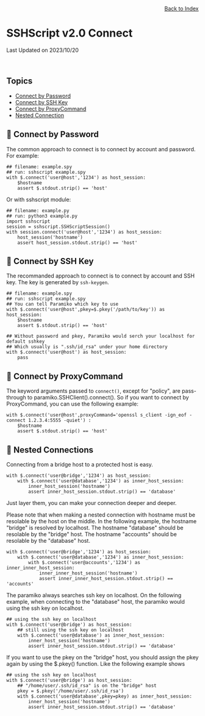 # SSHScript v2.0 Connect

Last Updated on 2023/10/20

<div style="text-align:right;position:relative;top:-140px"><a href="./index">Back to Index</a></div>

## Topics

* [Connect by Password](#bypassword)
* [Connect by SSH Key](#bykey)
* [Connect by ProxyCommand](#byproxycommand)
* [Nested Connection](#nested)

## 🔵 <a name="bypassword"></a>Connect by Password

The common approach to connect is to connect by account and password. For example:
```
## filename: example.spy
## run: sshscript example.spy
with $.connect('user@host','1234') as host_session:
    $hostname
    assert $.stdout.strip() == 'host'
```
Or with sshscript module:
```
## filename: example.py
## run: python3 example.py
import sshscript
session = sshscript.SSHScriptSession()
with session.connect('user@host','1234') as host_session:
    host_session('hostname')
    assert host_session.stdout.strip() == 'host'
```


## 🔵 <a name="bykey"></a>Connect by SSH Key

The recommanded approach to connect is to connect by account and SSH key. 
The key is generated by `ssh-keygen`. 
```
## filename: example.spy
## run: sshscript example.spy
## You can tell Paramiko which key to use
with $.connect('user@host',pkey=$.pkey('/path/to/key')) as host_session:
    $hostname
    assert $.stdout.strip() == 'host'

## Without password and pkey, Paramiko would serch your localhost for default sshkey
## Which usually is ".ssh/id_rsa" under your home directory
with $.connect('user@host') as host_session:
    pass
```

## 🔵 <a name="bykey"></a>Connect by ProxyCommand
The keyword arguments passed to `connect()`, except for "policy", are pass-through to paramiko.SSHClient().connect().
So if you want to connect by ProxyCommand, you can use the following example:
```
with $.connect('user@host',proxyCommand='openssl s_client -ign_eof -connect 1.2.3.4:5555 -quiet') :
    $hostname
    assert $.stdout.strip() == 'host'
```

### 
## 🔵 <a name="nested"></a>Nested Connections
Connecting from a bridge host to a protected host is easy.
```
with $.connect('user@bridge','1234') as host_session:
    with $.connect('user@database','1234') as inner_host_session:
        inner_host_session('hostname')
        assert inner_host_session.stdout.strip() == 'database'
```
Just layer them, you can make your connection deeper and deeper.

Please note that when making a nested connection with hostname must be
resolable by the host on the middle. In the following example, 
the hostname "bridge" is resolved by localhost.
The hostname "database" should be resolable by the "bridge" host.
The hostname "accounts" should be resolable by the "database" host.
```
with $.connect('user@bridge','1234') as host_session:
    with $.connect('user@database','1234') as inner_host_session:
        with $.connect('user@accounts','1234') as inner_inner_host_session:
            inner_inner_host_session('hostname')
            assert inner_inner_host_session.stdout.strip() == 'accounts'
```


The paramiko always searches ssh key on localhost.
On the following example, when connecting to the "database" host, 
the paramiko would using the ssh key on localhost.
```
## using the ssh key on localhost
with $.connect('user@bridge') as host_session:
    ## still using the ssh key on localhost
    with $.connect('user@database') as inner_host_session:
        inner_host_session('hostname')
        assert inner_host_session.stdout.strip() == 'database'
```
If you want to use the pkey on the "bridge" host, you should assign the pkey again by using the $.pkey() function.
Like the following example shows
```
## using the ssh key on localhost
with $.connect('user@bridge') as host_session:
    ## "/home/user/.ssh/id_rsa" is on the "bridge" host
    pkey = $.pkey('/home/user/.ssh/id_rsa')
    with $.connect('user@database',pkey=pkey) as inner_host_session:
        inner_host_session('hostname')
        assert inner_host_session.stdout.strip() == 'database'
```

